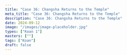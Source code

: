 ```yaml
---
title: "Case 36: Changsha Returns to the Temple"
meta_title: "Case 36: Changsha Returns to the Temple"
description: "Case 36: Changsha Returns to the Temple"
date: 2024-09-12
image: "/images/image-placeholder.jpg"
types: ["Koan 1"]
masters: [""]
tags: ["Koan"]
draft: false
---
```








